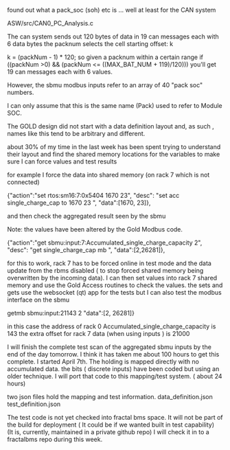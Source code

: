 found out what a pack_soc (soh) etc is ...  well at least for the CAN system
 
ASW/src/CAN0_PC_Analysis.c
 
The can system sends out 120  bytes of data in 19 can messages  each with 6 data bytes
the packnum selects the cell starting offset: k
 
k = (packNum - 1) * 120;
so given a packnum within a certain range 
if ((packNum >0) && (packNum <= ((MAX_BAT_NUM + 119)/120)))
you'll get 19 can messages each with 6 values.
 
 
However, the  sbmu modbus inputs refer to an array  of 40 "pack soc" numbers.
 
I can only assume that this is the same name (Pack) used to refer to Module SOC.
 
The GOLD design did not start with a data definition layout and, as such , names like this tend to be arbitrary and different.
 
about 30% of my time in the last week has been spent trying to understand their layout and find the  shared memory locations for the variables to make sure I can force values and test results
 
for example I force the data into shared memory (on rack 7 which is not connected)
 
{"action":"set rtos:sm16:7:0x5404 1670 23",  "desc": "set acc single_charge_cap to 1670 23  ",    "data":[1670, 23]},
 
and then check the aggregated result seen by the sbmu
 
Note: the values have been altered by the Gold Modbus code.
 
{"action":"get sbmu:input:7:Accumulated_single_charge_capacity 2",   "desc": "get single_charge_cap mb   ",  "data":[2,26281]},
 
for this to work, rack 7 has to be forced online in test mode and the data update from the rbms disabled ( to stop forced shared memory being overwritten by the incoming data).
I can then set values into rack 7 shared memory and use the Gold Access routines to check the values.
the sets and gets use the websocket (qt) app for the tests but I can also test the modbus interface on the sbmu 
 
getmb sbmu:input:21143 2  "data":[2, 26281]}
 
 in this case the address of rack 0 Accumulated_single_charge_capacity is 143
the extra offset for rack 7 data (when using inputs ) is 21000
 
 I will finish the complete test scan of the aggregated sbmu inputs by the end of the day tomorrow.
 I think it has taken me about 100 hours to get this complete. I started April 7th.
The holding is mapped directly with no accumulated data.
the bits ( discrete inputs) have been coded but using an older technique. 
I will port that code to this mapping/test  system. ( about 24 hours)
 
two json files hold the mapping and test information.
data_definition.json
test_definition.json
 
The test code is not yet checked into fractal bms space. It will not be part of the build for deployment ( It could be if we wanted built in test capability)  
(It is, currently,  maintained in a private github repo)
I will check it in to a fractalbms repo during this week.
 
 